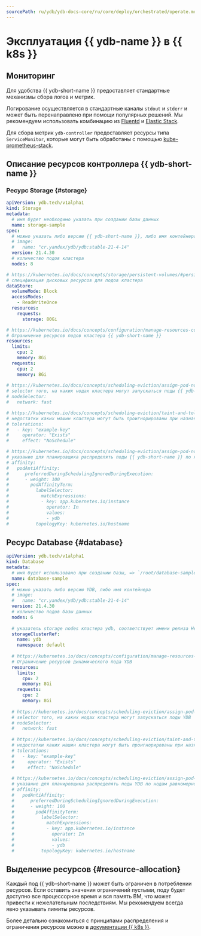 ```yaml
---
sourcePath: ru/ydb/ydb-docs-core/ru/core/deploy/orchestrated/operate.md
---
```

# Эксплуатация {{ ydb-name }} в {{ k8s }}

## Мониторинг

Для удобства {{ ydb-short-name }} предоставляет стандартные механизмы сбора логов и метрик.

Логирование осуществляется в стандартные каналы `stdout` и `stderr` и может быть перенаправлено при помощи популярных решений. Мы рекомендуем использовать комбинацию из [Fluentd](https://www.fluentd.org/) и [Elastic Stack](https://www.elastic.co/elastic-stack/).

Для сбора метрик `ydb-controller` предоставляет ресурсы типа `ServiceMonitor`, которые могут быть обработаны с помощью [kube-prometheus-stack](https://github.com/prometheus-community/helm-charts/tree/main/charts/kube-prometheus-stack).

## Описание ресурсов контроллера {{ ydb-short-name }}

### Ресурс Storage {#storage}

```yaml
apiVersion: ydb.tech/v1alpha1
kind: Storage
metadata:
  # имя будет необходимо указать при создании базы данных
  name: storage-sample
spec:
  # можно указать либо версию {{ ydb-short-name }}, либо имя контейнера 
  # image:
  #   name: "cr.yandex/ydb/ydb:stable-21-4-14"
  version: 21.4.30
  # количество подов кластера
  nodes: 8

# https://kubernetes.io/docs/concepts/storage/persistent-volumes/#persistentvolumeclaims
# спецификация дисковых ресурсов для подов кластера
dataStore:
  volumeMode: Block
  accessModes:
    - ReadWriteOnce
  resources:
    requests:
      storage: 80Gi

# https://kubernetes.io/docs/concepts/configuration/manage-resources-containers/
# Ограничение ресурсов подов кластера {{ ydb-short-name }}
resources:
  limits:
    cpu: 2
    memory: 8Gi
  requests:
    cpu: 2
    memory: 8Gi
  
# https://kubernetes.io/docs/concepts/scheduling-eviction/assign-pod-node/#nodeselector
# selector того, на каких нодах кластера могут запускаться поды {{ ydb-short-name }}
# nodeSelector:
#   network: fast

# https://kubernetes.io/docs/concepts/scheduling-eviction/taint-and-toleration/
# недостатки каких машин кластера могут быть проигнорированы при назначении подов {{ ydb-short-name }}
# tolerations:
#   - key: "example-key"
#     operator: "Exists"
#     effect: "NoSchedule"

# https://kubernetes.io/docs/concepts/scheduling-eviction/assign-pod-node/#affinity-and-anti-affinity
# указание для планировщика распределять поды {{ ydb-short-name }} по нодам равномерно
# affinity:
#   podAntiAffinity:
#      preferredDuringSchedulingIgnoredDuringExecution:
#      - weight: 100
#        podAffinityTerm:
#          labelSelector:
#            matchExpressions:
#            - key: app.kubernetes.io/instance
#              operator: In
#              values:
#              - ydb
#          topologyKey: kubernetes.io/hostname
```

## Ресурс Database {#database}

```yaml
apiVersion: ydb.tech/v1alpha1
kind: Database
metadata:
  # имя будет использовано при создании базы, => `/root/database-sample`
  name: database-sample
spec:
  # можно указать либо версию YDB, либо имя контейнера 
  # image:
  #   name: "cr.yandex/ydb/ydb:stable-21-4-14"
  version: 21.4.30
  # количество подов базы данных
  nodes: 6
  
  # указатель storage nodes кластера ydb, соответствует имени релиза Helm
  storageClusterRef:
    name: ydb
    namespace: default
    
  # https://kubernetes.io/docs/concepts/configuration/manage-resources-containers/
  # Ограничение ресурсов динамического пода YDB
  resources:
    limits:
      cpu: 2
      memory: 8Gi
    requests:
      cpu: 2
      memory: 8Gi
    
  # https://kubernetes.io/docs/concepts/scheduling-eviction/assign-pod-node/#nodeselector
  # selector того, на каких нодах кластера могут запускаться поды YDB
  # nodeSelector:
  #   network: fast
  
  # https://kubernetes.io/docs/concepts/scheduling-eviction/taint-and-toleration/
  # недостатки каких машин кластера могут быть проигнорированы при назначении подов YDB
  # tolerations:
  #   - key: "example-key"
  #     operator: "Exists"
  #     effect: "NoSchedule"
  
  # https://kubernetes.io/docs/concepts/scheduling-eviction/assign-pod-node/#affinity-and-anti-affinity
  # указание для планировщика распределять поды YDB по нодам равномерно
  # affinity:
  #   podAntiAffinity:
  #      preferredDuringSchedulingIgnoredDuringExecution:
  #      - weight: 100
  #        podAffinityTerm:
  #          labelSelector:
  #            matchExpressions:
  #            - key: app.kubernetes.io/instance
  #              operator: In
  #              values:
  #              - ydb
  #          topologyKey: kubernetes.io/hostname
```

## Выделение ресурсов {#resource-allocation}

Каждый под {{ ydb-short-name }} может быть ограничен в потреблении ресурсов. Если оставить значения ограничений пустыми, поду будет доступно все процессорное время и вся память ВМ, что может привести к нежелательным последствиям. Мы рекомендуем всегда явно указывать лимиты ресурсов.

Более детально ознакомиться с принципами распределения и ограничения ресурсов можно в [документации {{ k8s }}](https://kubernetes.io/docs/concepts/configuration/manage-resources-containers/).
